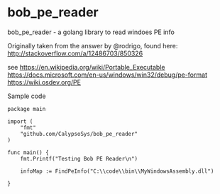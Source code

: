 # bob_pe_reader
bob_pe_reader - a golang library to read windoes PE info

Originally taken from the answer by @rodrigo, found here: http://stackoverflow.com/a/12486703/850326

see https://en.wikipedia.org/wiki/Portable_Executable
    https://docs.microsoft.com/en-us/windows/win32/debug/pe-format
    https://wiki.osdev.org/PE

Sample code

```
package main

import (
	"fmt"
	"github.com/CalypsoSys/bob_pe_reader"
)

func main() {
	fmt.Printf("Testing Bob PE Reader\n")

    infoMap := FindPeInfo("C:\\code\\bin\\MyWindowsAssembly.dll")
    
}
```